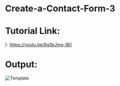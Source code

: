 # Create-a-Contact-Form-3

# Tutorial Link:
|- https://youtu.be/8gSkJmq-9EI

# Output:
![Template](https://github.com/Prince142001/Create-a-Contact-Form-3/assets/83593184/6284af61-931b-48cb-b0fb-6f2404ad3753)

